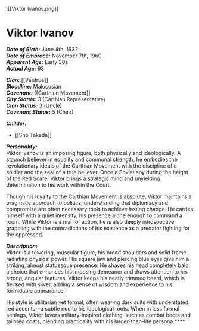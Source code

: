 ![[Viktor Ivanov.png]]
# Viktor Ivanov  
***Date of Birth:*** June 4th, 1932  
***Date of Embrace:*** November 7th, 1960  
***Apparent Age:*** Early 30s  
***Actual Age:*** 93  

***Clan:*** [[Ventrue]]  
***Bloodline:*** Malocusian  
***Covenant:*** [[Carthian Movement]]  
***City Status:*** 3 (Carthian Representative)  
***Clan Status:*** 3 (Uncle)  
***Covenant Status:*** 5 (Chair)  

***Childer:***
* [[Sho Takeda]]

***Personality:***  
Viktor Ivanov is an imposing figure, both physically and ideologically. A staunch believer in equality and communal strength, he embodies the revolutionary ideals of the Carthian Movement with the discipline of a soldier and the zeal of a true believer. Once a Soviet spy during the height of the Red Scare, Viktor brings a strategic mind and unyielding determination to his work within the Court.  

Though his loyalty to the Carthian Movement is absolute, Viktor maintains a pragmatic approach to politics, understanding that diplomacy and compromise are often necessary tools to achieve lasting change. He carries himself with a quiet intensity, his presence alone enough to command a room. While Viktor is a man of action, he is also deeply introspective, grappling with the contradictions of his existence as a predator fighting for the oppressed.  

***Description:***  
Viktor is a towering, muscular figure, his broad shoulders and solid frame radiating physical power. His square jaw and piercing blue eyes give him a striking, almost statuesque presence. He shaves his head completely bald, a choice that enhances his imposing demeanor and draws attention to his strong, angular features. Viktor keeps his neatly trimmed beard, which is flecked with silver, adding a sense of wisdom and experience to his formidable appearance.  

His style is utilitarian yet formal, often wearing dark suits with understated red accents—a subtle nod to his ideological roots. When in less formal settings, Viktor favors military-inspired clothing, such as combat boots and tailored coats, blending practicality with his larger-than-life persona.****